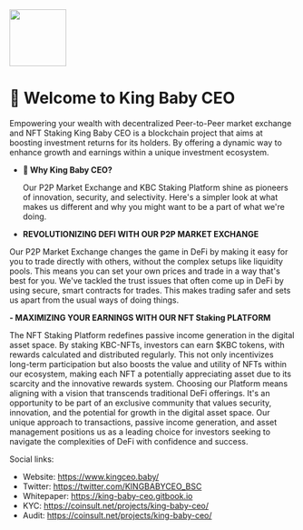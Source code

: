 <img src="https://photos.pinksale.finance/file/pinksale-logo-upload/1709915751284-1c76c4efe808e38aacb26795ee8110f6.png" width="100" height="100">

**<h1>👋 Welcome to King Baby CEO</h1>**
Empowering your wealth with decentralized Peer-to-Peer market exchange and NFT Staking
King Baby CEO is a blockchain project that aims at boosting investment returns for its holders. By offering a dynamic way to enhance growth and earnings within a unique investment ecosystem.

- **👑 Why King Baby CEO?**

  Our P2P Market Exchange and KBC Staking Platform shine as pioneers of innovation, security, and selectivity. Here's a simpler look at what makes us different and why you might want to be a part of what we're doing.

- **REVOLUTIONIZING DEFI WITH OUR P2P MARKET EXCHANGE**

Our P2P Market Exchange changes the game in DeFi by making it easy for you to trade directly with others, without the complex setups like liquidity pools. This means you can set your own prices and trade in a way that's best for you. We've tackled the trust issues that often come up in DeFi by using secure, smart contracts for trades. This makes trading safer and sets us apart from the usual ways of doing things.

**- MAXIMIZING YOUR EARNINGS WITH OUR NFT Staking PLATFORM**

The NFT Staking Platform redefines passive income generation in the digital asset space. By staking KBC-NFTs, investors can earn $KBC tokens, with rewards calculated and distributed regularly. This not only incentivizes long-term participation but also boosts the value and utility of NFTs within our ecosystem, making each NFT a potentially appreciating asset due to its scarcity and the innovative rewards system.
Choosing our Platform means aligning with a vision that transcends traditional DeFi offerings. It's an opportunity to be part of an exclusive community that values security, innovation, and the potential for growth in the digital asset space. Our unique approach to transactions, passive income generation, and asset management positions us as a leading choice for investors seeking to navigate the complexities of DeFi with confidence and success.

Social links:
- Website: https://www.kingceo.baby/
- Twitter: https://twitter.com/KINGBABYCEO_BSC
- Whitepaper: https://king-baby-ceo.gitbook.io
- KYC: https://coinsult.net/projects/king-baby-ceo/
- Audit: https://coinsult.net/projects/king-baby-ceo/

<!---
KingBabyCEO/KingBabyCEO is a ✨ special ✨ repository because its `README.md` (this file) appears on your GitHub profile.
You can click the Preview link to take a look at your changes.
--->
